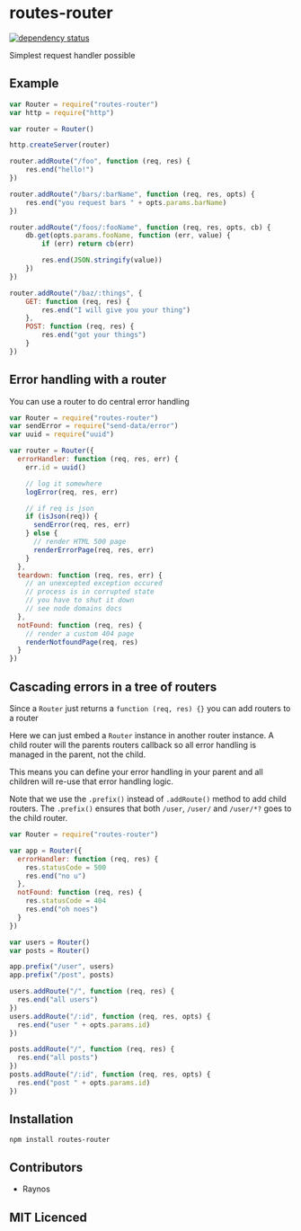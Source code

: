 # routes-router

[![dependency status][3]][4]

Simplest request handler possible

## Example

```js
var Router = require("routes-router")
var http = require("http")

var router = Router()

http.createServer(router)

router.addRoute("/foo", function (req, res) {
    res.end("hello!")
})

router.addRoute("/bars/:barName", function (req, res, opts) {
    res.end("you request bars " + opts.params.barName)
})

router.addRoute("/foos/:fooName", function (req, res, opts, cb) {
    db.get(opts.params.fooName, function (err, value) {
        if (err) return cb(err)

        res.end(JSON.stringify(value))
    })
})

router.addRoute("/baz/:things", {
    GET: function (req, res) {
        res.end("I will give you your thing")
    },
    POST: function (req, res) {
        res.end("got your things")
    }
})
```

## Error handling with a router

You can use a router to do central error handling

```js
var Router = require("routes-router")
var sendError = require("send-data/error")
var uuid = require("uuid")

var router = Router({
  errorHandler: function (req, res, err) {
    err.id = uuid()

    // log it somewhere
    logError(req, res, err)

    // if req is json
    if (isJson(req)) {
      sendError(req, res, err)
    } else {
      // render HTML 500 page
      renderErrorPage(req, res, err)
    }
  },
  teardown: function (req, res, err) {
    // an unexcepted exception occured
    // process is in corrupted state
    // you have to shut it down
    // see node domains docs
  },
  notFound: function (req, res) {
    // render a custom 404 page
    renderNotfoundPage(req, res)
  }
})
```

## Cascading errors in a tree of routers

Since a `Router` just returns a `function (req, res) {}` you can 
  add routers to a router

Here we can just embed a `Router` instance in another router
  instance. A child router will the parents routers callback
  so all error handling is managed in the parent, not the child.

This means you can define your error handling in your parent
  and all children will re-use that error handling logic.

Note that we use the `.prefix()` instead of `.addRoute()` 
  method to add child routers. The `.prefix()` ensures that
  both `/user`, `/user/` and `/user/*?` goes to the child router.

```js
var Router = require("routes-router")

var app = Router({
  errorHandler: function (req, res) {
    res.statusCode = 500
    res.end("no u")
  },
  notFound: function (req, res) {
    res.statusCode = 404
    res.end("oh noes")
  }
})

var users = Router()
var posts = Router()

app.prefix("/user", users)
app.prefix("/post", posts)

users.addRoute("/", function (req, res) {
  res.end("all users")
})
users.addRoute("/:id", function (req, res, opts) {
  res.end("user " + opts.params.id)
})

posts.addRoute("/", function (req, res) {
  res.end("all posts")
})
posts.addRoute("/:id", function (req, res, opts) {
  res.end("post " + opts.params.id)
})
```


## Installation

`npm install routes-router`

## Contributors

 - Raynos

## MIT Licenced

  [1]: https://secure.travis-ci.org/Raynos/routes-router.png
  [2]: http://travis-ci.org/Raynos/routes-router
  [3]: https://david-dm.org/Raynos/routes-router/status.png
  [4]: https://david-dm.org/Raynos/routes-router
  [5]: https://ci.testling.com/Raynos/routes-router.png
  [6]: https://ci.testling.com/Raynos/routes-router
